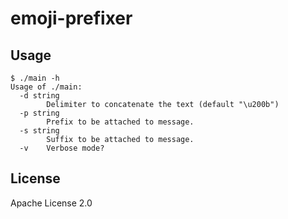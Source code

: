 # emoji-prefixer

## Usage

```
$ ./main -h
Usage of ./main:
  -d string
        Delimiter to concatenate the text (default "\u200b")
  -p string
        Prefix to be attached to message.
  -s string
        Suffix to be attached to message.
  -v    Verbose mode?
```

## License

Apache License 2.0
